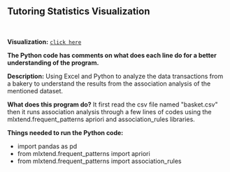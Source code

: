 
## Tutoring Statistics Visualization

<br>

**Visualization:** [`click here`](https://datastudio.google.com/reporting/2004c153-b0d4-42e1-8bee-1f3c6eaa2fa8)

**The Python code has comments on what does each line do for a better understanding of the program.**

**Description:** Using Excel and Python to analyze the data transactions from a bakery to understand the results from the association analysis of the mentioned dataset.

**What does this program do?** It first read the csv file named "basket.csv" then it runs association analysis through a few lines of codes using the mlxtend.frequent_patterns apriori and association_rules libraries.

**Things needed to run the Python code:**
- import pandas as pd
- from mlxtend.frequent_patterns import apriori
- from mlxtend.frequent_patterns import association_rules

<br>







